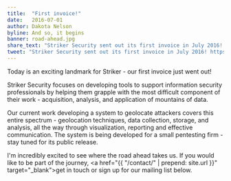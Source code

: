 ```yaml
---
title:  "First invoice!"
date:   2016-07-01
author: Dakota Nelson
byline: And so, it begins
banner: road-ahead.jpg
share_text: "Striker Security sent out its first invoice in July 2016! https://strikersecurity.com/blog/first-striker-security-invoice/"
tweet: "Striker Security sent out its first invoice in July 2016! https://strikersecurity.com/blog/first-striker-security-invoice/"
---
```


Today is an exciting landmark for Striker - our first invoice just went out!

Striker Security focuses on developing tools to support information security professionals by helping them grapple with the most difficult component of their work - acquisition, analysis, and application of mountains of data.


Our current work developing a system to geolocate attackers covers this entire spectrum - geolocation techniques, data collection, storage, and analysis, all the way through visualization, reporting and effective communication. The system is being developed for a small pentesting firm - stay tuned for its public release.


I'm incredibly excited to see where the road ahead takes us. If you would like to be part of the journey, <a href="{{ "/contact/" | prepend: site.url }}" target="_blank">get in touch</a> or sign up for our mailing list below.
